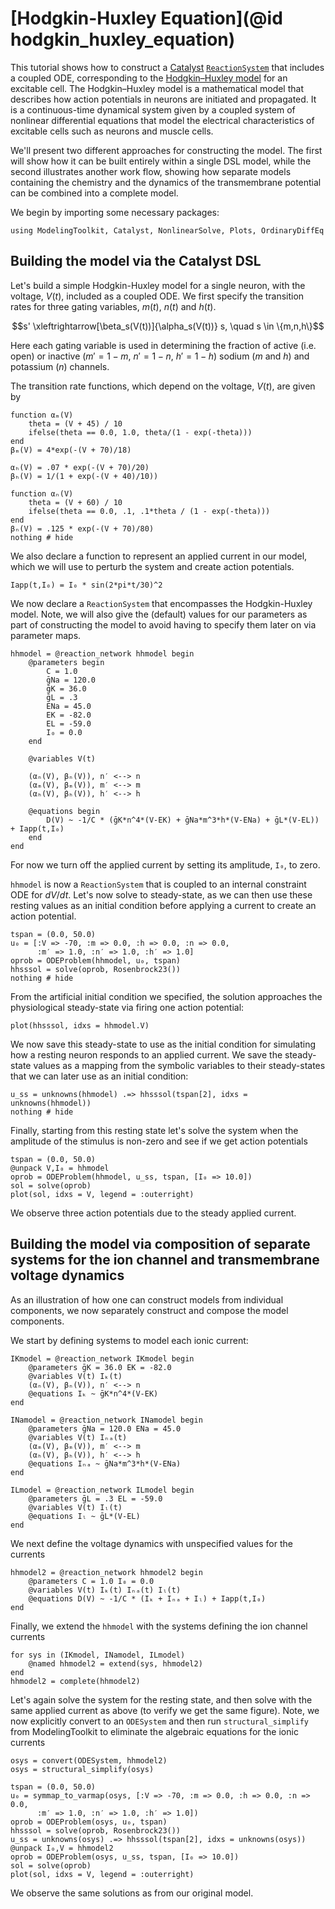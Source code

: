 # [Hodgkin-Huxley Equation](@id hodgkin_huxley_equation)

This tutorial shows how to construct a
[Catalyst](http://docs.sciml.ai/Catalyst/stable/) [`ReactionSystem`](@ref) that
includes a coupled ODE, corresponding to the [Hodgkin–Huxley
model](https://en.wikipedia.org/wiki/Hodgkin%E2%80%93Huxley_model) for an
excitable cell. The Hodgkin–Huxley model is a mathematical model that describes
how action potentials in neurons are initiated and propagated. It is a
continuous-time dynamical system given by a coupled system of nonlinear
differential equations that model the electrical characteristics of excitable
cells such as neurons and muscle cells.

We'll present two different approaches for constructing the model. The first
will show how it can be built entirely within a single DSL model, while the
second illustrates another work flow, showing how separate models containing the
chemistry and the dynamics of the transmembrane potential can be combined into a
complete model.

We begin by importing some necessary packages:
```@example hh1
using ModelingToolkit, Catalyst, NonlinearSolve, Plots, OrdinaryDiffEq
```

## Building the model via the Catalyst DSL
Let's build a simple Hodgkin-Huxley model for a single neuron, with the voltage,
$V(t)$, included as a coupled ODE. We first specify the transition rates for
three gating variables, $m(t)$, $n(t)$ and $h(t)$.

$$s' \xleftrightarrow[\beta_s(V(t))]{\alpha_s(V(t))} s, \quad s \in \{m,n,h\}$$

Here each gating variable is used in determining the fraction of active (i.e.
open) or inactive ($m' = 1 - m$, $n' = 1 -n$, $h' = 1 - h$) sodium ($m$ and $h$)
and potassium ($n$) channels.

The transition rate functions, which depend on the voltage, $V(t)$, are given by

```@example hh1
function αₘ(V)
    theta = (V + 45) / 10
    ifelse(theta == 0.0, 1.0, theta/(1 - exp(-theta)))
end
βₘ(V) = 4*exp(-(V + 70)/18)

αₕ(V) = .07 * exp(-(V + 70)/20)
βₕ(V) = 1/(1 + exp(-(V + 40)/10))

function αₙ(V)
    theta = (V + 60) / 10
    ifelse(theta == 0.0, .1, .1*theta / (1 - exp(-theta)))
end
βₙ(V) = .125 * exp(-(V + 70)/80)
nothing # hide
```

We also declare a function to represent an applied current in our model, which we
will use to perturb the system and create action potentials. 
```@example hh1
Iapp(t,I₀) = I₀ * sin(2*pi*t/30)^2
```

We now declare a `ReactionSystem` that encompasses the Hodgkin-Huxley model.
Note, we will also give the (default) values for our parameters as part of
constructing the model to avoid having to specify them later on via parameter
maps.

```@example hh1
hhmodel = @reaction_network hhmodel begin
    @parameters begin
        C = 1.0 
        ḡNa = 120.0 
        ḡK = 36.0 
        ḡL = .3 
        ENa = 45.0 
        EK = -82.0 
        EL = -59.0 
        I₀ = 0.0
    end

    @variables V(t)

    (αₙ(V), βₙ(V)), n′ <--> n
    (αₘ(V), βₘ(V)), m′ <--> m
    (αₕ(V), βₕ(V)), h′ <--> h
    
    @equations begin
        D(V) ~ -1/C * (ḡK*n^4*(V-EK) + ḡNa*m^3*h*(V-ENa) + ḡL*(V-EL)) + Iapp(t,I₀)
    end
end
```
For now we turn off the applied current by setting its amplitude, `I₀`, to zero.

`hhmodel` is now a `ReactionSystem` that is coupled to an internal constraint
ODE for $dV/dt$. Let's now solve to steady-state, as we can then use these
resting values as an initial condition before applying a current to create an
action potential.

```@example hh1
tspan = (0.0, 50.0)
u₀ = [:V => -70, :m => 0.0, :h => 0.0, :n => 0.0,
	  :m′ => 1.0, :n′ => 1.0, :h′ => 1.0]
oprob = ODEProblem(hhmodel, u₀, tspan)
hhsssol = solve(oprob, Rosenbrock23())
nothing # hide
```

From the artificial initial condition we specified, the solution approaches the
physiological steady-state via firing one action potential:

```@example hh1
plot(hhsssol, idxs = hhmodel.V)
```

We now save this steady-state to use as the initial condition for simulating how
a resting neuron responds to an applied current. We save the steady-state values
as a mapping from the symbolic variables to their steady-states that we can
later use as an initial condition:

```@example hh1
u_ss = unknowns(hhmodel) .=> hhsssol(tspan[2], idxs = unknowns(hhmodel))
nothing # hide
```

Finally, starting from this resting state let's solve the system when the
amplitude of the stimulus is non-zero and see if we get action potentials

```@example hh1
tspan = (0.0, 50.0)
@unpack V,I₀ = hhmodel
oprob = ODEProblem(hhmodel, u_ss, tspan, [I₀ => 10.0])
sol = solve(oprob)
plot(sol, idxs = V, legend = :outerright)
```

We observe three action potentials due to the steady applied current.

## Building the model via composition of separate systems for the ion channel and transmembrane voltage dynamics 

As an illustration of how one can construct models from individual components,
we now separately construct and compose the model components.

We start by defining systems to model each ionic current:
```@example hh1
IKmodel = @reaction_network IKmodel begin
    @parameters ḡK = 36.0 EK = -82.0 
    @variables V(t) Iₖ(t)
    (αₙ(V), βₙ(V)), n′ <--> n
    @equations Iₖ ~ ḡK*n^4*(V-EK)
end

INamodel = @reaction_network INamodel begin
    @parameters ḡNa = 120.0 ENa = 45.0 
    @variables V(t) Iₙₐ(t)
    (αₘ(V), βₘ(V)), m′ <--> m
    (αₕ(V), βₕ(V)), h′ <--> h
    @equations Iₙₐ ~ ḡNa*m^3*h*(V-ENa) 
end

ILmodel = @reaction_network ILmodel begin
    @parameters ḡL = .3 EL = -59.0 
    @variables V(t) Iₗ(t)
    @equations Iₗ ~ ḡL*(V-EL)
end
```

We next define the voltage dynamics with unspecified values for the currents
```@example hh1
hhmodel2 = @reaction_network hhmodel2 begin
    @parameters C = 1.0 I₀ = 0.0
    @variables V(t) Iₖ(t) Iₙₐ(t) Iₗ(t)
    @equations D(V) ~ -1/C * (Iₖ + Iₙₐ + Iₗ) + Iapp(t,I₀)
end
```
Finally, we extend the `hhmodel` with the systems defining the ion channel currents
```@example hh1
for sys in (IKmodel, INamodel, ILmodel)
    @named hhmodel2 = extend(sys, hhmodel2)
end 
hhmodel2 = complete(hhmodel2)
```
Let's again solve the system for the resting state, and then solve with the same
applied current as above (to verify we get the same figure). Note, we now
explicitly convert to an `ODESystem` and then run `structural_simplify` from
ModelingToolkit to eliminate the algebraic equations for the ionic currents

```@example hh1
osys = convert(ODESystem, hhmodel2)
osys = structural_simplify(osys)

tspan = (0.0, 50.0)
u₀ = symmap_to_varmap(osys, [:V => -70, :m => 0.0, :h => 0.0, :n => 0.0,
	  :m′ => 1.0, :n′ => 1.0, :h′ => 1.0])
oprob = ODEProblem(osys, u₀, tspan)
hhsssol = solve(oprob, Rosenbrock23())
u_ss = unknowns(osys) .=> hhsssol(tspan[2], idxs = unknowns(osys))
@unpack I₀,V = hhmodel2
oprob = ODEProblem(osys, u_ss, tspan, [I₀ => 10.0])
sol = solve(oprob)
plot(sol, idxs = V, legend = :outerright)
```

We observe the same solutions as from our original model.